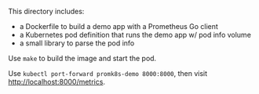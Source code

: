 This directory includes:

- a Dockerfile to build a demo app with a Prometheus Go client
- a Kubernetes pod definition that runs the demo app w/ pod info volume
- a small library to parse the pod info

Use `make` to build the image and start the pod.

Use `kubectl port-forward promk8s-demo 8000:8000`, then visit [http://localhost:8000/metrics](http://localhost:8000/metrics).
